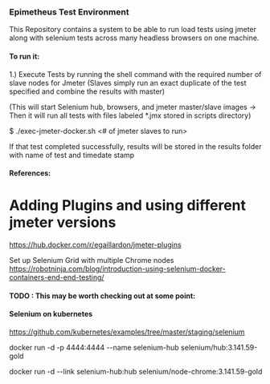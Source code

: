 

### Epimetheus Test Environment
This Repository contains a system to be able to run load tests using jmeter along with selenium tests across many headless browsers on one machine.

#### To run it:

1.) Execute Tests by running the shell command with the required number of slave nodes for Jmeter (Slaves simply run an exact duplicate of the test specified and combine the results with master)

(This will start Selenium hub, browsers, and jmeter master/slave images -> Then it will run all tests with files labeled *.jmx stored in scripts directory)

$ ./exec-jmeter-docker.sh <# of jmeter slaves to run>

If that test completed successfully, results will be stored in the results folder with name of test and timedate stamp

#### References:

# Adding Plugins and using different jmeter versions
https://hub.docker.com/r/egaillardon/jmeter-plugins

Set up Selenium Grid with multiple Chrome nodes
https://robotninja.com/blog/introduction-using-selenium-docker-containers-end-end-testing/


#### TODO : This may be worth checking out at some point:
#### Selenium on kubernetes

https://github.com/kubernetes/examples/tree/master/staging/selenium

docker run -d -p 4444:4444 --name selenium-hub selenium/hub:3.141.59-gold

docker run -d --link selenium-hub:hub selenium/node-chrome:3.141.59-gold
